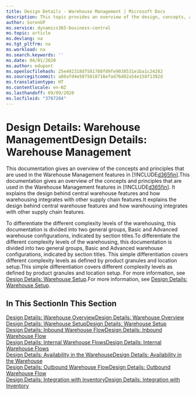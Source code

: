 ```yaml
---
title: Design Details - Warehouse Management | Microsoft Docs
description: This topic provides an overview of the design, concepts, and principles behind the Warehouse Management features in Business Central.
author: SorenGP
ms.service: dynamics365-business-central
ms.topic: article
ms.devlang: na
ms.tgt_pltfrm: na
ms.workload: na
ms.search.keywords: ''
ms.date: 04/01/2020
ms.author: edupont
ms.openlocfilehash: 25e492318d7581780fd9fe9038531e1ba1c24282
ms.sourcegitcommit: a80afd4e5075018716efad76d82a54e158f1392d
ms.translationtype: HT
ms.contentlocale: en-NZ
ms.lasthandoff: 09/09/2020
ms.locfileid: "3787204"
---
```

# <a name="design-details-warehouse-management"></a><span data-ttu-id="58adc-103">Design Details: Warehouse Management</span><span class="sxs-lookup"><span data-stu-id="58adc-103">Design Details: Warehouse Management</span></span>
<span data-ttu-id="58adc-104">This documentation gives an overview of the concepts and principles that are used in the Warehouse Management features in [!INCLUDE[d365fin](includes/d365fin_md.md)].</span><span class="sxs-lookup"><span data-stu-id="58adc-104">This documentation gives an overview of the concepts and principles that are used in the Warehouse Management features in [!INCLUDE[d365fin](includes/d365fin_md.md)].</span></span> <span data-ttu-id="58adc-105">It explains the design behind central warehouse features and how warehousing integrates with other supply chain features.</span><span class="sxs-lookup"><span data-stu-id="58adc-105">It explains the design behind central warehouse features and how warehousing integrates with other supply chain features.</span></span>  

<span data-ttu-id="58adc-106">To differentiate the different complexity levels of the warehousing, this documentation is divided into two general groups, Basic and Advanced warehouse configurations, indicated by section titles.</span><span class="sxs-lookup"><span data-stu-id="58adc-106">To differentiate the different complexity levels of the warehousing, this documentation is divided into two general groups, Basic and Advanced warehouse configurations, indicated by section titles.</span></span> <span data-ttu-id="58adc-107">This simple differentiation covers different complexity levels as defined by product granules and location setup.</span><span class="sxs-lookup"><span data-stu-id="58adc-107">This simple differentiation covers different complexity levels as defined by product granules and location setup.</span></span> <span data-ttu-id="58adc-108">For more information, see [Design Details: Warehouse Setup](design-details-warehouse-setup.md).</span><span class="sxs-lookup"><span data-stu-id="58adc-108">For more information, see [Design Details: Warehouse Setup](design-details-warehouse-setup.md).</span></span>  

## <a name="in-this-section"></a><span data-ttu-id="58adc-109">In This Section</span><span class="sxs-lookup"><span data-stu-id="58adc-109">In This Section</span></span>  
[<span data-ttu-id="58adc-110">Design Details: Warehouse Overview</span><span class="sxs-lookup"><span data-stu-id="58adc-110">Design Details: Warehouse Overview</span></span>](design-details-warehouse-overview.md)  
[<span data-ttu-id="58adc-111">Design Details: Warehouse Setup</span><span class="sxs-lookup"><span data-stu-id="58adc-111">Design Details: Warehouse Setup</span></span>](design-details-warehouse-setup.md)  
[<span data-ttu-id="58adc-112">Design Details: Inbound Warehouse Flow</span><span class="sxs-lookup"><span data-stu-id="58adc-112">Design Details: Inbound Warehouse Flow</span></span>](design-details-inbound-warehouse-flow.md)  
[<span data-ttu-id="58adc-113">Design Details: Internal Warehouse Flows</span><span class="sxs-lookup"><span data-stu-id="58adc-113">Design Details: Internal Warehouse Flows</span></span>](design-details-internal-warehouse-flows.md)  
[<span data-ttu-id="58adc-114">Design Details: Availability in the Warehouse</span><span class="sxs-lookup"><span data-stu-id="58adc-114">Design Details: Availability in the Warehouse</span></span>](design-details-availability-in-the-warehouse.md)  
[<span data-ttu-id="58adc-115">Design Details: Outbound Warehouse Flow</span><span class="sxs-lookup"><span data-stu-id="58adc-115">Design Details: Outbound Warehouse Flow</span></span>](design-details-outbound-warehouse-flow.md)  
[<span data-ttu-id="58adc-116">Design Details: Integration with Inventory</span><span class="sxs-lookup"><span data-stu-id="58adc-116">Design Details: Integration with Inventory</span></span>](design-details-integration-with-inventory.md)
